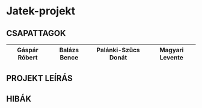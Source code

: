 # Jatek-projekt

## CSAPATTAGOK

| Gáspár Róbert | Balázs Bence | Palánki-Szűcs Donát | Magyari Levente |
| ------------- | ------------ | ------------------- | --------------- |

## PROJEKT LEÍRÁS

## HIBÁK
